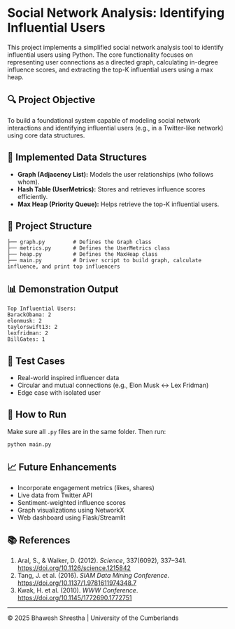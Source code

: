 # Social Network Analysis: Identifying Influential Users

This project implements a simplified social network analysis tool to identify influential users using Python. The core functionality focuses on representing user connections as a directed graph, calculating in-degree influence scores, and extracting the top-K influential users using a max heap.

## 🔍 Project Objective

To build a foundational system capable of modeling social network interactions and identifying influential users (e.g., in a Twitter-like network) using core data structures.

## 🧱 Implemented Data Structures

- **Graph (Adjacency List):** Models the user relationships (who follows whom).
- **Hash Table (UserMetrics):** Stores and retrieves influence scores efficiently.
- **Max Heap (Priority Queue):** Helps retrieve the top-K influential users.

## 📂 Project Structure

```
├── graph.py         # Defines the Graph class
├── metrics.py       # Defines the UserMetrics class
├── heap.py          # Defines the MaxHeap class
├── main.py          # Driver script to build graph, calculate influence, and print top influencers
```

## 📊 Demonstration Output

```
Top Influential Users:
BarackObama: 2
elonmusk: 2
taylorswift13: 2
lexfridman: 2
BillGates: 1
```

## 🔬 Test Cases

- Real-world inspired influencer data
- Circular and mutual connections (e.g., Elon Musk ↔ Lex Fridman)
- Edge case with isolated user

## 🚀 How to Run

Make sure all `.py` files are in the same folder. Then run:

```bash
python main.py
```

## 📈 Future Enhancements

- Incorporate engagement metrics (likes, shares)
- Live data from Twitter API
- Sentiment-weighted influence scores
- Graph visualizations using NetworkX
- Web dashboard using Flask/Streamlit

## 📚 References

1. Aral, S., & Walker, D. (2012). *Science*, 337(6092), 337–341. https://doi.org/10.1126/science.1215842  
2. Tang, J. et al. (2016). *SIAM Data Mining Conference*. https://doi.org/10.1137/1.9781611974348.7  
3. Kwak, H. et al. (2010). *WWW Conference*. https://doi.org/10.1145/1772690.1772751

---

© 2025 Bhawesh Shrestha | University of the Cumberlands
